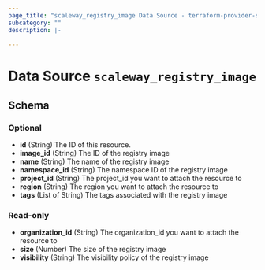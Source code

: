 ```yaml
---
page_title: "scaleway_registry_image Data Source - terraform-provider-scaleway"
subcategory: ""
description: |-
  
---
```


# Data Source `scaleway_registry_image`





## Schema

### Optional

- **id** (String) The ID of this resource.
- **image_id** (String) The ID of the registry image
- **name** (String) The name of the registry image
- **namespace_id** (String) The namespace ID of the registry image
- **project_id** (String) The project_id you want to attach the resource to
- **region** (String) The region you want to attach the resource to
- **tags** (List of String) The tags associated with the registry image

### Read-only

- **organization_id** (String) The organization_id you want to attach the resource to
- **size** (Number) The size of the registry image
- **visibility** (String) The visibility policy of the registry image



